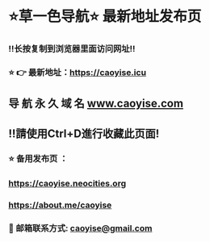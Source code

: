 # ⭐️草一色导航⭐️ 最新地址发布页 

### ‼️长按复制到浏览器里面访问网址‼️

### ⭐️ 👉 最新地址：https://caoyise.icu
## 导 航 永 久 域 名 	www.caoyise.com
## ‼️請使用Ctrl+D進行收藏此页面!

### ⭐️ 备用发布页 ：
### https://caoyise.neocities.org
### https://about.me/caoyise

### 📧 邮箱联系方式: caoyise@gmail.com
